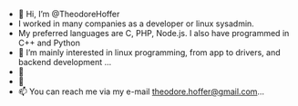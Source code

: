 - 👋 Hi, I’m @TheodoreHoffer
- I worked in many companies as a developer or linux sysadmin.
- My preferred languages are C, PHP, Node.js. I also have programmed in C++ and Python
- 👀 I’m mainly interested in linux programming, from app to drivers, and backend development ...
- 🌱 
- 💞️
- 📫 You can reach me via my e-mail theodore.hoffer@gmail.com...

<!---
TheodoreHoffer/TheodoreHoffer is a ✨ special ✨ repository because its `README.md` (this file) appears on your GitHub profile.
You can click the Preview link to take a look at your changes.
--->
